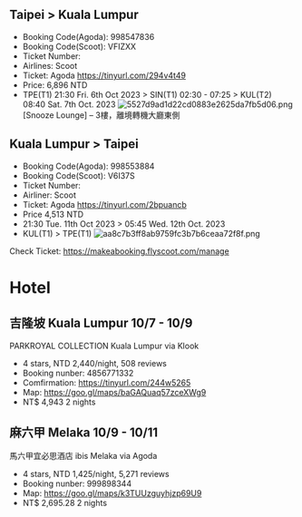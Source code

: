 ## Taipei > Kuala Lumpur
- Booking Code(Agoda): 998547836
- Booking Code(Scoot): VFIZXX
- Ticket Number:
- Airlines: Scoot
- Ticket: Agoda https://tinyurl.com/294v4t49
- Price: 6,896 NTD
- TPE(T1) 21:30 Fri. 6th Oct 2023 > 
SIN(T1) 02:30 - 07:25 > 
KUL(T2) 08:40 Sat. 7th Oct. 2023
![5527d9ad1d22cd0883e2625da7fb5d06.png](../../../_resources/5527d9ad1d22cd0883e2625da7fb5d06.png)
[Snooze Lounge] – 3樓，離境轉機大廳東側

## Kuala Lumpur > Taipei
- Booking Code(Agoda): 998553884
- Booking Code(Scoot): V6I37S
- Ticket Number: 
- Airliner: Scoot
- Ticket: Agoda https://tinyurl.com/2bpuancb
- Price 4,513 NTD
- 21:30 Tue. 11th Oct 2023 > 05:45 Wed. 12th Oct. 2023
- KUL(T1) > TPE(T1)
![aa8c7b3ff8ab9759fc3b7b6ceaa72f8f.png](../../../_resources/aa8c7b3ff8ab9759fc3b7b6ceaa72f8f.png)

Check Ticket: https://makeabooking.flyscoot.com/manage

# Hotel
## 吉隆坡 Kuala Lumpur 10/7 - 10/9
PARKROYAL COLLECTION Kuala Lumpur via Klook
- 4 stars, NTD 2,440/night,  508 reviews 
- Booking nunber: 4856771332
- Comfirmation: https://tinyurl.com/244w5265
- Map: https://goo.gl/maps/baGAQuaq57zceXWg9
- NT$ 4,943 2 nights

## 麻六甲 Melaka 10/9 - 10/11
馬六甲宜必思酒店 ibis Melaka via Agoda
- 4 stars, NTD 1,425/night,  5,271 reviews
- Booking nunber: 999898344
- Map: https://goo.gl/maps/k3TUUzguyhjzp69U9
- NT$ 2,695.28 2 nights